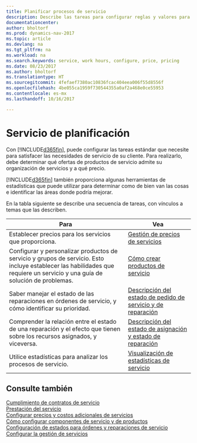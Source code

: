 ```yaml
---
title: Planificar procesos de servicio
description: Describe las tareas para configurar reglas y valores para definir las directivas y los procesos de servicios.
documentationcenter: 
author: bholtorf
ms.prod: dynamics-nav-2017
ms.topic: article
ms.devlang: na
ms.tgt_pltfrm: na
ms.workload: na
ms.search.keywords: service, work hours, configure, price, pricing
ms.date: 08/23/2017
ms.author: bholtorf
ms.translationtype: HT
ms.sourcegitcommit: 4fefaef7380ac10836fcac404eea006f55d8556f
ms.openlocfilehash: 4be055ca1959f730544355a0af2a468e0ce55953
ms.contentlocale: es-mx
ms.lasthandoff: 10/16/2017

---
```

# <a name="planning-services"></a>Servicio de planificación
Con [!INCLUDE[d365fin](includes/d365fin_md.md)], puede configurar las tareas estándar que necesite para satisfacer las necesidades de servicio de su cliente. Para realizarlo, debe determinar qué ofertas de productos de servicio admite su organización de servicios y a qué precio.   

[!INCLUDE[d365fin](includes/d365fin_md.md)] también proporciona algunas herramientas de estadísticas que puede utilizar para determinar como de bien van las cosas e identificar las áreas donde podría mejorar.
  
En la tabla siguiente se describe una secuencia de tareas, con vínculos a temas que las describen.   
  
|**Para**|**Vea**|  
|------------|-------------|  
|Establecer precios para los servicios que proporciona.|[Gestión de precios de servicios](service-service-price-management.md)|
|Configurar y personalizar productos de servicio y grupos de servicio. Esto incluye establecer las habilidades que requiere un servicio y una guía de solución de problemas.| [Cómo crear productos de servicio](service-how-to-create-service-items.md)|  
|Saber manejar el estado de las reparaciones en órdenes de servicio, y cómo identificar su prioridad.|[Descripción del estado de pedido de servicio y de reparación](service-service-order-status-and-repair-status.md)|  
|Comprender la relación entre el estado de una reparación y el efecto que tienen sobre los recursos asignados, y viceversa.|[Descripción del estado de asignación y estado de reparación](service-allocation-status-and-repair-status.md)|  
|Utilice estadísticas para analizar los procesos de servicio. | [Visualización de estadísticas de servicio](service-service-statistics.md) |

## <a name="see-also"></a>Consulte también
[Cumplimiento de contratos de servicio](service-fulfill-service-contracts.md)  
[Prestación del servicio](service-deliver-service.md)  
[Configurar precios y costos adicionales de servicios](service-how-setup-service-costs-pricing.md)  
[Cómo configurar componentes de servicio y de productos](service-how-setup-service-items.md)  
[Configuración de estados para órdenes y reparaciones de servicio](service-order-repair-status.md)  
[Configurar la gestión de servicios](service-setup-service.md)  


